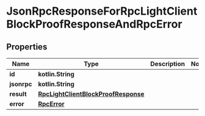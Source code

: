 
# JsonRpcResponseForRpcLightClientBlockProofResponseAndRpcError

## Properties
| Name | Type | Description | Notes |
| ------------ | ------------- | ------------- | ------------- |
| **id** | **kotlin.String** |  |  |
| **jsonrpc** | **kotlin.String** |  |  |
| **result** | [**RpcLightClientBlockProofResponse**](RpcLightClientBlockProofResponse.md) |  |  |
| **error** | [**RpcError**](RpcError.md) |  |  |



